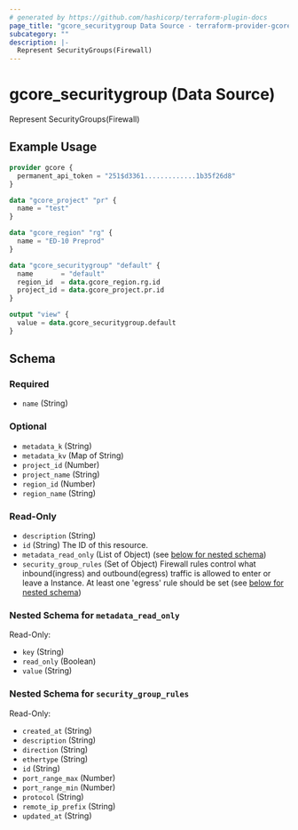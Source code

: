 ```yaml
---
# generated by https://github.com/hashicorp/terraform-plugin-docs
page_title: "gcore_securitygroup Data Source - terraform-provider-gcorelabs"
subcategory: ""
description: |-
  Represent SecurityGroups(Firewall)
---
```


# gcore_securitygroup (Data Source)

Represent SecurityGroups(Firewall)

## Example Usage

```terraform
provider gcore {
  permanent_api_token = "251$d3361.............1b35f26d8"
}

data "gcore_project" "pr" {
  name = "test"
}

data "gcore_region" "rg" {
  name = "ED-10 Preprod"
}

data "gcore_securitygroup" "default" {
  name       = "default"
  region_id  = data.gcore_region.rg.id
  project_id = data.gcore_project.pr.id
}

output "view" {
  value = data.gcore_securitygroup.default
}
```

<!-- schema generated by tfplugindocs -->
## Schema

### Required

- `name` (String)

### Optional

- `metadata_k` (String)
- `metadata_kv` (Map of String)
- `project_id` (Number)
- `project_name` (String)
- `region_id` (Number)
- `region_name` (String)

### Read-Only

- `description` (String)
- `id` (String) The ID of this resource.
- `metadata_read_only` (List of Object) (see [below for nested schema](#nestedatt--metadata_read_only))
- `security_group_rules` (Set of Object) Firewall rules control what inbound(ingress) and outbound(egress) traffic is allowed to enter or leave a Instance. At least one 'egress' rule should be set (see [below for nested schema](#nestedatt--security_group_rules))

<a id="nestedatt--metadata_read_only"></a>
### Nested Schema for `metadata_read_only`

Read-Only:

- `key` (String)
- `read_only` (Boolean)
- `value` (String)


<a id="nestedatt--security_group_rules"></a>
### Nested Schema for `security_group_rules`

Read-Only:

- `created_at` (String)
- `description` (String)
- `direction` (String)
- `ethertype` (String)
- `id` (String)
- `port_range_max` (Number)
- `port_range_min` (Number)
- `protocol` (String)
- `remote_ip_prefix` (String)
- `updated_at` (String)



